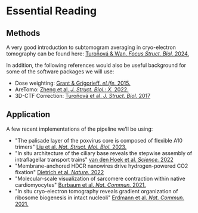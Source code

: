 # Essential Reading

## Methods

A very good introduction to subtomogram averaging in cryo-electron tomography can be found here: [Turoňová & Wan. _Focus Struct. Biol._ 2024.](https://doi.org/10.1007/978-3-031-51171-4_8)

In addition, the following references would also be useful background for some of the software packages we will use:

- Dose weighting: [Grant & Grigorieff. _eLife._ 2015.](https://doi.org/10.7554/ELIFE.06980)
- AreTomo: [Zheng et al. _J. Struct. Biol.: X._ 2022.](https://doi.org/10.1016/J.YJSBX.2022.100068)
- 3D-CTF Correction: [Turoňová et al. _J. Struct. Biol._ 2017](https://doi.org/10.1016/j.jsb.2017.07.007)

## Application

A few recent implementations of the pipeline we’ll be using:

- "The palisade layer of the poxvirus core is composed of flexible A10 trimers" [Liu et al. _Nat. Struct. Mol. Biol._ 2023.](https://doi.org/10.1038/s41594-024-01218-5)
- "In situ architecture of the ciliary base reveals the stepwise assembly of intraflagellar transport trains" [van den Hoek et al. _Science._ 2022](https://doi.org/10.1126/SCIENCE.ABM6704)
- "Membrane-anchored HDCR nanowires drive hydrogen-powered CO2 fixation" [Dietrich et al. _Nature._ 2022](https://doi.org/10.1038/s41586-022-04971-z)
- "Molecular-scale visualization of sarcomere contraction within native cardiomyocytes" [Burbaum et al. _Nat. Commun._ 2021.](https://doi.org/10.1038/s41467-021-24049-0)
- "In situ cryo-electron tomography reveals gradient organization of ribosome biogenesis in intact nucleoli" [Erdmann et al. _Nat. Commun._ 2021.](https://doi.org/10.1038/s41467-021-25413-w)
